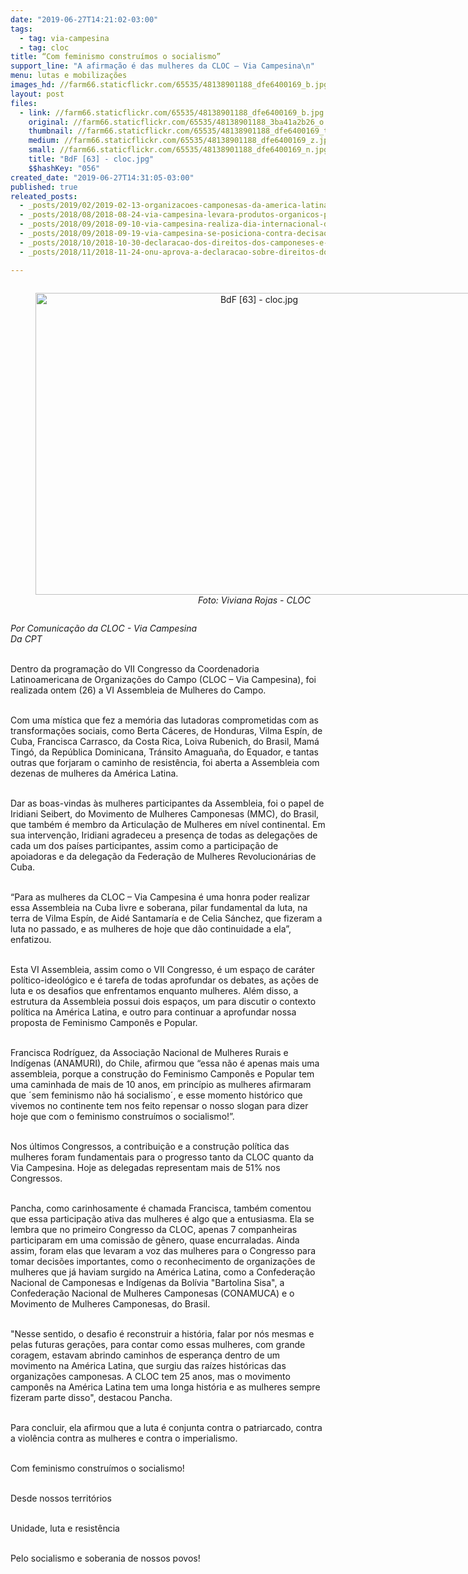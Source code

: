 ```yaml
---
date: "2019-06-27T14:21:02-03:00"
tags:
  - tag: via-campesina
  - tag: cloc
title: “Com feminismo construímos o socialismo”
support_line: "A afirmação é das mulheres da CLOC – Via Campesina\n"
menu: lutas e mobilizações
images_hd: //farm66.staticflickr.com/65535/48138901188_dfe6400169_b.jpg
layout: post
files:
  - link: //farm66.staticflickr.com/65535/48138901188_dfe6400169_b.jpg
    original: //farm66.staticflickr.com/65535/48138901188_3ba41a2b26_o.jpg
    thumbnail: //farm66.staticflickr.com/65535/48138901188_dfe6400169_t.jpg
    medium: //farm66.staticflickr.com/65535/48138901188_dfe6400169_z.jpg
    small: //farm66.staticflickr.com/65535/48138901188_dfe6400169_n.jpg
    title: "BdF [63] - cloc.jpg"
    $$hashKey: "056"
created_date: "2019-06-27T14:31:05-03:00"
published: true
releated_posts:
  - _posts/2019/02/2019-02-13-organizacoes-camponesas-da-america-latina-prestam-solidariedade-a-cuba-e-a-venezuela.md
  - _posts/2018/08/2018-08-24-via-campesina-levara-produtos-organicos-para-a-expointer.md
  - _posts/2018/09/2018-09-10-via-campesina-realiza-dia-internacional-de-luta-contra-a-omc-e-os-tratados-de-livre-comercio.md
  - _posts/2018/09/2018-09-19-via-campesina-se-posiciona-contra-decisao-que-estende-prazo-para-votacao-da-carta-de-direitos-camponeses-na-onu.md
  - _posts/2018/10/2018-10-30-declaracao-dos-direitos-dos-camponeses-e-apresentada-a-assembleia-geral-da-onu.md
  - _posts/2018/11/2018-11-24-onu-aprova-a-declaracao-sobre-direitos-dos-camponeses-e-camponesas.md

---
```

<div style="text-align:center">
<figure class="image" style="display:inline-block"><img alt="BdF [63] - cloc.jpg" height="483" src="//farm66.staticflickr.com/65535/48138901188_dfe6400169_b.jpg" width="700" />
<figcaption><em>Foto: Viviana Rojas - CLOC</em></figcaption>
</figure>
</div>

<p><em>Por Comunica&ccedil;&atilde;o da CLOC - Via Campesina<br />
Da&nbsp;CPT&nbsp;</em><br />
&nbsp;</p>

<p>Dentro da programa&ccedil;&atilde;o do VII Congresso da Coordenadoria Latinoamericana de Organiza&ccedil;&otilde;es do Campo (CLOC &ndash; Via Campesina), foi realizada ontem (26) a VI Assembleia de Mulheres do Campo.<br />
&nbsp;</p>

<p>Com uma m&iacute;stica que fez a mem&oacute;ria das lutadoras comprometidas com as transforma&ccedil;&otilde;es sociais, como Berta C&aacute;ceres, de Honduras, Vilma Esp&iacute;n, de Cuba, Francisca Carrasco, da Costa Rica, Loiva Rubenich, do Brasil, Mam&aacute; Ting&oacute;, da Rep&uacute;blica Dominicana, Tr&aacute;nsito Amagua&ntilde;a, do Equador, e tantas outras que forjaram o caminho de resist&ecirc;ncia, foi aberta a Assembleia com dezenas de mulheres da Am&eacute;rica Latina.<br />
&nbsp;</p>

<p>Dar as boas-vindas &agrave;s mulheres participantes da Assembleia, foi o papel de Iridiani Seibert, do Movimento de Mulheres Camponesas (MMC), do Brasil, que tamb&eacute;m &eacute; membro da Articula&ccedil;&atilde;o de Mulheres em n&iacute;vel continental. Em sua interven&ccedil;&atilde;o, Iridiani agradeceu a presen&ccedil;a de todas as delega&ccedil;&otilde;es de cada um dos pa&iacute;ses participantes, assim como a participa&ccedil;&atilde;o de apoiadoras e da delega&ccedil;&atilde;o da Federa&ccedil;&atilde;o de Mulheres Revolucion&aacute;rias de Cuba.<br />
&nbsp;</p>

<p>&ldquo;Para as mulheres da CLOC &ndash; Via Campesina &eacute; uma honra poder realizar essa Assembleia na Cuba livre e soberana, pilar fundamental da luta, na terra de Vilma Esp&iacute;n, de Aid&eacute; Santamar&iacute;a e de Celia S&aacute;nchez, que fizeram a luta no passado, e as mulheres de hoje que d&atilde;o continuidade a ela&rdquo;, enfatizou.</p>

<p><br />
Esta VI Assembleia, assim como o VII Congresso, &eacute; um espa&ccedil;o de car&aacute;ter pol&iacute;tico-ideol&oacute;gico e &eacute; tarefa de todas aprofundar os debates, as a&ccedil;&otilde;es de luta e os desafios que enfrentamos enquanto mulheres. Al&eacute;m disso, a estrutura da Assembleia possui dois espa&ccedil;os, um para discutir o contexto pol&iacute;tica na Am&eacute;rica Latina, e outro para continuar a aprofundar nossa proposta de Feminismo Campon&ecirc;s e Popular.<br />
&nbsp;</p>

<p>Francisca Rodr&iacute;guez, da Associa&ccedil;&atilde;o Nacional de Mulheres Rurais e Ind&iacute;genas (ANAMURI), do Chile, afirmou que &ldquo;essa n&atilde;o &eacute; apenas mais uma assembleia, porque a constru&ccedil;&atilde;o do Feminismo Campon&ecirc;s e Popular tem uma caminhada de mais de 10 anos, em princ&iacute;pio as mulheres afirmaram que &acute;sem feminismo n&atilde;o h&aacute; socialismo&acute;, e esse momento hist&oacute;rico que vivemos no continente tem nos feito repensar o nosso slogan para dizer hoje que com o feminismo constru&iacute;mos o socialismo!&rdquo;.<br />
&nbsp;</p>

<p>Nos &uacute;ltimos Congressos, a contribui&ccedil;&atilde;o e a constru&ccedil;&atilde;o pol&iacute;tica das mulheres foram fundamentais para o progresso tanto da CLOC quanto da Via Campesina. Hoje as delegadas representam mais de 51% nos Congressos.<br />
&nbsp;</p>

<p>Pancha, como carinhosamente &eacute; chamada Francisca, tamb&eacute;m comentou que essa participa&ccedil;&atilde;o ativa das mulheres &eacute; algo que a entusiasma. Ela se lembra que no primeiro Congresso da CLOC, apenas 7 companheiras participaram em uma comiss&atilde;o de g&ecirc;nero, quase encurraladas. Ainda assim, foram elas que levaram a voz das mulheres para o Congresso para tomar decis&otilde;es importantes, como o reconhecimento de organiza&ccedil;&otilde;es de mulheres que j&aacute; haviam surgido na Am&eacute;rica Latina, como a Confedera&ccedil;&atilde;o Nacional de Camponesas e Ind&iacute;genas da Bol&iacute;via &quot;Bartolina Sisa&quot;, a Confedera&ccedil;&atilde;o Nacional de Mulheres Camponesas (CONAMUCA) e o Movimento de Mulheres Camponesas, do Brasil.<br />
&nbsp;</p>

<p>&quot;Nesse sentido, o desafio &eacute; reconstruir a hist&oacute;ria, falar por n&oacute;s mesmas e pelas futuras gera&ccedil;&otilde;es, para contar como essas mulheres, com grande coragem, estavam abrindo caminhos de esperan&ccedil;a dentro de um movimento na Am&eacute;rica Latina, que surgiu das ra&iacute;zes hist&oacute;ricas das organiza&ccedil;&otilde;es camponesas. A CLOC tem 25 anos, mas o movimento campon&ecirc;s na Am&eacute;rica Latina tem uma longa hist&oacute;ria e as mulheres sempre fizeram parte disso&quot;, destacou Pancha.</p>

<p><br />
Para concluir, ela afirmou que a luta &eacute; conjunta contra o patriarcado, contra a viol&ecirc;ncia contra as mulheres e contra o imperialismo.<br />
&nbsp;</p>

<p>Com feminismo constru&iacute;mos o socialismo!<br />
&nbsp;</p>

<p>Desde nossos territ&oacute;rios<br />
&nbsp;</p>

<p>Unidade, luta e resist&ecirc;ncia</p>

<p><br />
Pelo socialismo e soberania de nossos povos!</p>

<p>&nbsp;</p>

<p>&nbsp;</p>
